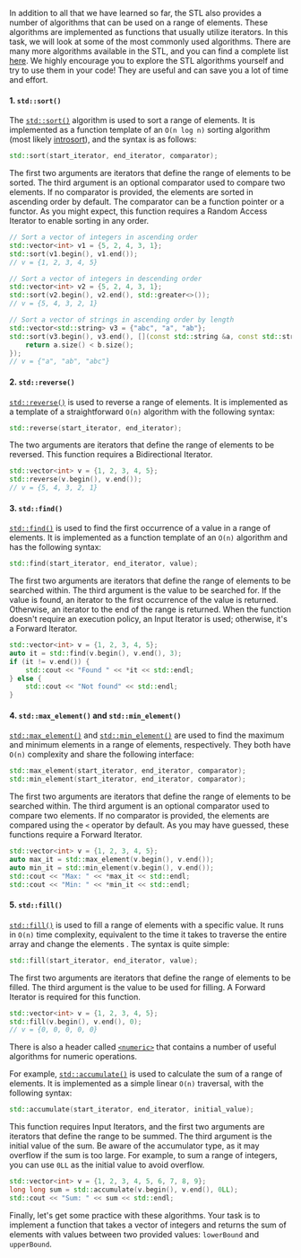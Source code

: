 In addition to all that we have learned so far, the STL also provides a number of algorithms that can be used on a range of elements. These algorithms are implemented as functions that usually utilize iterators. In this task, we will look at some of the most commonly used algorithms. There are many more algorithms available in the STL, and you can find a complete list [here](https://en.cppreference.com/w/cpp/algorithm).
We highly encourage you to explore the STL algorithms yourself and try to use them in your code! They are useful and can save you a lot of time and effort.

#### 1. `std::sort()`
The [`std::sort()`](https://en.cppreference.com/w/cpp/algorithm/sort) algorithm is used to sort a range of elements. It is implemented as a function template of an `O(n log n)` sorting algorithm (most likely [introsort](https://en.wikipedia.org/wiki/Introsort)), and the syntax is as follows:
```cpp
std::sort(start_iterator, end_iterator, comparator);
```
The first two arguments are iterators that define the range of elements to be sorted. The third argument is an optional comparator used to compare two elements. If no comparator is provided, the elements are sorted in ascending order by default. The comparator can be a function pointer or a functor. As you might expect, this function requires a Random Access Iterator to enable sorting in any order.
```cpp
// Sort a vector of integers in ascending order
std::vector<int> v1 = {5, 2, 4, 3, 1};
std::sort(v1.begin(), v1.end());
// v = {1, 2, 3, 4, 5}

// Sort a vector of integers in descending order
std::vector<int> v2 = {5, 2, 4, 3, 1};
std::sort(v2.begin(), v2.end(), std::greater<>());
// v = {5, 4, 3, 2, 1}

// Sort a vector of strings in ascending order by length
std::vector<std::string> v3 = {"abc", "a", "ab"};
std::sort(v3.begin(), v3.end(), [](const std::string &a, const std::string &b) {
    return a.size() < b.size();
});
// v = {"a", "ab", "abc"}
```

#### 2. `std::reverse()`
[`std::reverse()`](https://en.cppreference.com/w/cpp/algorithm/reverse) is used to reverse a range of elements. It is implemented as a template of a straightforward `O(n)` algorithm with the following syntax:
```cpp
std::reverse(start_iterator, end_iterator);
```
The two arguments are iterators that define the range of elements to be reversed. This function requires a Bidirectional Iterator.
```cpp
std::vector<int> v = {1, 2, 3, 4, 5};
std::reverse(v.begin(), v.end());
// v = {5, 4, 3, 2, 1}
```

#### 3. `std::find()`
[`std::find()`](https://en.cppreference.com/w/cpp/algorithm/find) is used to find the first occurrence of a value in a range of elements. It is implemented as a function template of an `O(n)` algorithm and has the following syntax:
```cpp
std::find(start_iterator, end_iterator, value);
```
The first two arguments are iterators that define the range of elements to be searched within. The third argument is the value to be searched for. If the value is found, an iterator to the first occurrence of the value is returned. Otherwise, an iterator to the end of the range is returned. When the function doesn't require an execution policy, an Input Iterator is used; otherwise, it's a Forward Iterator. 
```cpp
std::vector<int> v = {1, 2, 3, 4, 5};
auto it = std::find(v.begin(), v.end(), 3);
if (it != v.end()) {
    std::cout << "Found " << *it << std::endl;
} else {
    std::cout << "Not found" << std::endl;
}
```

#### 4. `std::max_element()` and `std::min_element()`
[`std::max_element()`](https://en.cppreference.com/w/cpp/algorithm/max_element) and [`std::min_element()`](https://en.cppreference.com/w/cpp/algorithm/min_element) are used to find the maximum and minimum elements in a range of elements, respectively. They both have `O(n)` complexity and share the following interface:
```cpp
std::max_element(start_iterator, end_iterator, comparator);
std::min_element(start_iterator, end_iterator, comparator);
```
The first two arguments are iterators that define the range of elements to be searched within. The third argument is an optional comparator used to compare two elements. If no comparator is provided, the elements are compared using the `<` operator by default. As you may have guessed, these functions require a Forward Iterator.
```cpp
std::vector<int> v = {1, 2, 3, 4, 5};
auto max_it = std::max_element(v.begin(), v.end());
auto min_it = std::min_element(v.begin(), v.end());
std::cout << "Max: " << *max_it << std::endl;
std::cout << "Min: " << *min_it << std::endl;
```

#### 5. `std::fill()`
[`std::fill()`](https://en.cppreference.com/w/cpp/algorithm/fill) is used to fill a range of elements with a specific value. It runs in `O(n)` time complexity, equivalent to the time it takes to traverse the entire array and change the elements . The syntax is quite simple:
```cpp
std::fill(start_iterator, end_iterator, value);
```
The first two arguments are iterators that define the range of elements to be filled. The third argument is the value to be used for filling. A Forward Iterator is required for this function.
```cpp
std::vector<int> v = {1, 2, 3, 4, 5};
std::fill(v.begin(), v.end(), 0);
// v = {0, 0, 0, 0, 0}
```

There is also a header called [`<numeric>`](https://en.cppreference.com/w/cpp/header/numeric) that contains a number of useful algorithms for numeric operations.

For example, [`std::accumulate()`](https://en.cppreference.com/w/cpp/algorithm/accumulate) is used to calculate the sum of a range of elements. It is implemented as a simple linear `O(n)` traversal, with the following syntax:
```cpp
std::accumulate(start_iterator, end_iterator, initial_value);
```
This function requires Input Iterators, and the first two arguments are iterators that define the range to be summed. The third argument is the initial value of the sum. Be aware of the accumulator type, as it may overflow if the sum is too large. For example, to sum a range of integers, you can use `0LL` as the initial value to avoid overflow.
```cpp
std::vector<int> v = {1, 2, 3, 4, 5, 6, 7, 8, 9};
long long sum = std::accumulate(v.begin(), v.end(), 0LL);
std::cout << "Sum: " << sum << std::endl;
```

Finally, let's get some practice with these algorithms. Your task is to implement a function that takes a vector of integers and returns the sum of elements with values between two provided values: `lowerBound` and `upperBound`.
